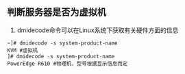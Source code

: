 ## 判断服务器是否为虚拟机
1. dmidecode命令可以在Linux系统下获取有关硬件方面的信息
  ```
  ~]# dmidecode -s system-product-name
  KVM #虚拟机
  ]# dmidecode -s system-product-name
  PowerEdge R610 #物理机，型号根据显示信息而定
  ```
